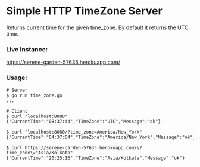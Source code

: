 # Simple HTTP TimeZone Server
Returns current time for the given time_zone. By default it returns the UTC time.

### Live Instance:
https://serene-garden-57635.herokuapp.com/

### Usage:
```
# Server
$ go run time_zone.go
...

# Client
$ curl "localhost:8080"
{"CurrentTime":"08:37:44","TimeZone":"UTC","Message":"ok"}

$ curl "localhost:8080/?time_zone=America/New_York"
{"CurrentTime":"04:37:54","TimeZone":"America/New_York","Message":"ok"}

$ curl https://serene-garden-57635.herokuapp.com/\?time_zone\="Asia/Kolkata"
{"CurrentTime":"20:25:16","TimeZone":"Asia/Kolkata","Message":"ok"}
```
